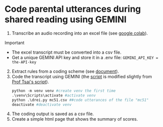 # Code parental utterances during shared reading using GEMINI

1. Transcribe an audio recording into an excel file (see [google colab](https://github.com/smy1/swlab/blob/main/script/audio2xlsx.ipynb)).
   
>[!IMPORTANT]  
> - The excel transcript must be converted into a csv file.  
> - Get a unique GEMINI API key and store it in a .env file: `GEMINI_API_KEY =  the-API-key`
   
2. Extract rules from a coding scheme (see [document](./peek.docx)).
3. Code the transcript using GEMINI (the [script](./drei.py) is modified slightly from [Prof Tsai's script](https://github.com/peculab/autogen_project/blob/main/DRai/DRai.py)).
   ```python
   python -m venv venv #create venv the first time
   .\venv\Scripts\activate #activate venv
   python .\drei.py mc51.csv ##code utterances of the file "mc51"
   deactivate #deactivate venv
   ```
4. The coding output is saved as a csv file.
5. Create a simple html page that shows the summary of scores.
